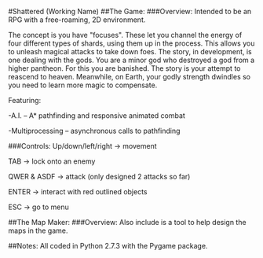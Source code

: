 #Shattered (Working Name)
##The Game:
###Overview:
Intended to be an RPG with a free-roaming, 2D environment.

The concept is you have "focuses". These let you channel the energy of four different types of shards, using them up in the process. This allows you to unleash magical attacks to take down foes. The story, in development, is one dealing with the gods. You are a minor god who destroyed a god from a higher pantheon. For this you are banished. The story is your attempt to reascend to heaven. Meanwhile, on Earth, your godly strength dwindles so you need to learn more magic to compensate.

Featuring:

  -A.I. – A* pathfinding and responsive animated combat

  -Multiprocessing – asynchronous calls to pathfinding
  
###Controls:
  Up/down/left/right -> movement

  TAB -> lock onto an enemy
  
  QWER & ASDF -> attack (only designed 2 attacks so far)
  
  ENTER -> interact with red outlined objects
  
  ESC -> go to menu

##The Map Maker:
###Overview:
Also include is a tool to help design the maps in the game.

##Notes:
All coded in Python 2.7.3 with the Pygame package.
